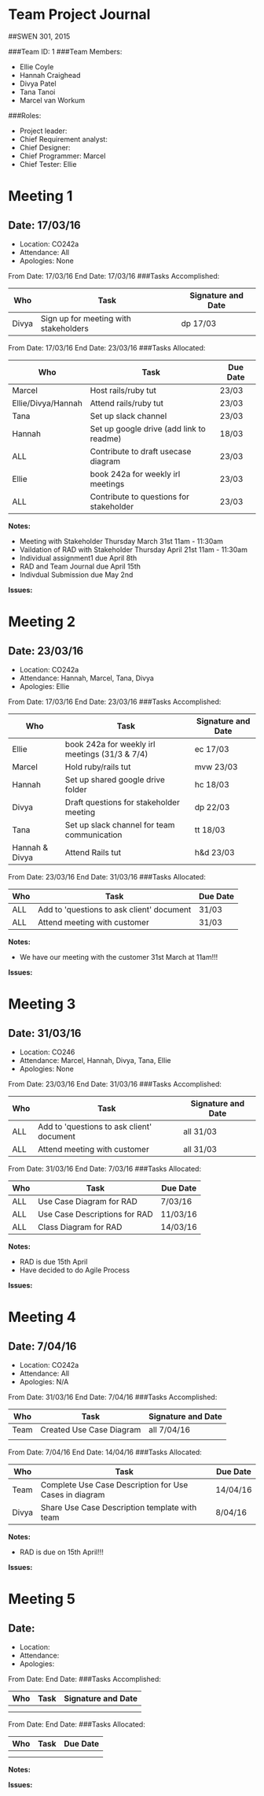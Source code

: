# Team Project Journal

##SWEN 301, 2015

###Team ID: 1
###Team Members: 
 - Ellie Coyle
 - Hannah Craighead
 - Divya Patel
 - Tana Tanoi
 - Marcel van Workum

###Roles: 
 - Project leader: 
 - Chief Requirement analyst:
 - Chief Designer: 
 - Chief Programmer: Marcel
 - Chief Tester: Ellie

# Meeting 1
## Date: 17/03/16
- Location: CO242a
- Attendance: All
- Apologies: None

From Date: 17/03/16     End Date: 17/03/16
###Tasks Accomplished:

| **Who** | **Task** | **Signature and Date** |
| --- | --- | --- |
| Divya  |  Sign up for meeting with stakeholders  |  dp 17/03 |

From Date: 17/03/16        End Date: 23/03/16
###Tasks Allocated:

| **Who** | **Task** | **Due Date** |
| --- | --- | --- |
|  Marcel |  Host rails/ruby tut  | 23/03 |
| Ellie/Divya/Hannah  | Attend rails/ruby tut   | 23/03  |
| Tana  | Set up slack channel   | 23/03 |
| Hannah  | Set up google drive (add link to readme)   | 18/03  |
|  ALL | Contribute to draft usecase diagram   | 23/03 |
| Ellie | book 242a for weekly irl meetings | 23/03 |
| ALL | Contribute to questions for stakeholder| 23/03 |

**Notes:**
- Meeting with Stakeholder Thursday March 31st 11am - 11:30am
- Vaildation of RAD with Stakeholder Thursday April 21st 11am - 11:30am
- Individual assignment1 due April 8th
- RAD and Team Journal due April 15th 
- Indivdual Submission due May 2nd

**Issues:**

# Meeting 2
## Date: 23/03/16
- Location: CO242a
- Attendance: Hannah, Marcel, Tana, Divya
- Apologies: Ellie

From Date: 17/03/16         End Date: 23/03/16
###Tasks Accomplished:

| **Who** | **Task** | **Signature and Date** |
| --- | --- | --- |
| Ellie  |  book 242a for weekly irl meetings (31/3 & 7/4)  |  ec 17/03 |
| Marcel  | Hold ruby/rails tut   | mvw 23/03  |
| Hannah  |  Set up shared google drive folder  | hc 18/03  |
| Divya  |  Draft questions for stakeholder meeting  | dp 22/03  |
| Tana  |  Set up slack channel for team communication | tt 18/03  |
| Hannah & Divya | Attend Rails tut | h&d 23/03 |

From Date: 23/03/16         End Date: 31/03/16
###Tasks Allocated:

| **Who** | **Task** | **Due Date** |
| --- | --- | --- |
| ALL  | Add to 'questions to ask client' document   | 31/03  |
| ALL | Attend meeting with customer   | 31/03  |


**Notes:**
- We have our meeting with the customer 31st March at 11am!!!

**Issues:**

# Meeting 3
## Date: 31/03/16
- Location: CO246
- Attendance: Marcel, Hannah, Divya, Tana, Ellie
- Apologies: None

From Date: 23/03/16        End Date: 31/03/16
###Tasks Accomplished:

| **Who** | **Task** | **Signature and Date** |
| --- | --- | --- |
| ALL  | Add to 'questions to ask client' document   | all 31/03  |
| ALL | Attend meeting with customer   | all 31/03  |

From Date: 31/03/16         End Date: 7/03/16
###Tasks Allocated:

| **Who** | **Task** | **Due Date** |
| --- | --- | --- |
|  ALL  | Use Case Diagram for RAD  | 7/03/16  |
|  ALL  | Use Case Descriptions for RAD  | 11/03/16  |
|  ALL  | Class Diagram for RAD  | 14/03/16  |


**Notes:**
- RAD is due 15th April
- Have decided to do Agile Process

**Issues:**

# Meeting 4
## Date: 7/04/16
- Location: CO242a
- Attendance: All
- Apologies: N/A

From Date: 31/03/16        End Date: 7/04/16
###Tasks Accomplished: 

| **Who** | **Task** | **Signature and Date** |
| --- | --- | --- |
| Team  |  Created Use Case Diagram  |  all 7/04/16  |
|   |    |    |

From Date: 7/04/16        End Date: 14/04/16
###Tasks Allocated:

| **Who** | **Task** | **Due Date** |
| --- | --- | --- |
| Team  |  Complete Use Case Description for Use Cases in diagram  |  14/04/16 |
|  Divya |  Share Use Case Description template with team |  8/04/16 |


**Notes:**
- RAD is due on 15th April!!!

**Issues:**

# Meeting 5
## Date: 
- Location: 
- Attendance: 
- Apologies: 

From Date:          End Date: 
###Tasks Accomplished:

| **Who** | **Task** | **Signature and Date** |
| --- | --- | --- |
|   |    |    |
|   |    |    |

From Date:         End Date: 
###Tasks Allocated:

| **Who** | **Task** | **Due Date** |
| --- | --- | --- |
|   |    |   |
|   |    |   |


**Notes:**

**Issues:**
